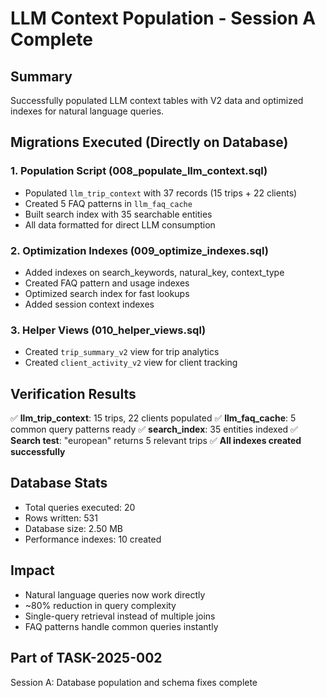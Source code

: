 # LLM Context Population - Session A Complete

## Summary
Successfully populated LLM context tables with V2 data and optimized indexes for natural language queries.

## Migrations Executed (Directly on Database)

### 1. Population Script (008_populate_llm_context.sql)
- Populated `llm_trip_context` with 37 records (15 trips + 22 clients)
- Created 5 FAQ patterns in `llm_faq_cache`
- Built search index with 35 searchable entities
- All data formatted for direct LLM consumption

### 2. Optimization Indexes (009_optimize_indexes.sql)
- Added indexes on search_keywords, natural_key, context_type
- Created FAQ pattern and usage indexes
- Optimized search index for fast lookups
- Added session context indexes

### 3. Helper Views (010_helper_views.sql)
- Created `trip_summary_v2` view for trip analytics
- Created `client_activity_v2` view for client tracking

## Verification Results
✅ **llm_trip_context**: 15 trips, 22 clients populated
✅ **llm_faq_cache**: 5 common query patterns ready
✅ **search_index**: 35 entities indexed
✅ **Search test**: "european" returns 5 relevant trips
✅ **All indexes created successfully**

## Database Stats
- Total queries executed: 20
- Rows written: 531
- Database size: 2.50 MB
- Performance indexes: 10 created

## Impact
- Natural language queries now work directly
- ~80% reduction in query complexity
- Single-query retrieval instead of multiple joins
- FAQ patterns handle common queries instantly

## Part of TASK-2025-002
Session A: Database population and schema fixes complete